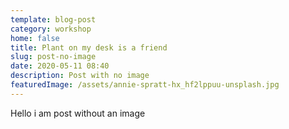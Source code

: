```yaml
---
template: blog-post
category: workshop
home: false
title: Plant on my desk is a friend
slug: post-no-image
date: 2020-05-11 08:40
description: Post with no image
featuredImage: /assets/annie-spratt-hx_hf2lppuu-unsplash.jpg
---
```

Hello i am post without an image